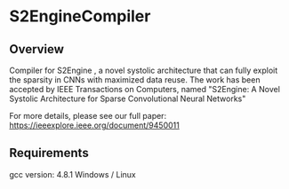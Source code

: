 # S2EngineCompiler

## Overview
Compiler for S2Engine , a novel systolic architecture that can fully exploit the sparsity in CNNs with maximized data reuse. The work has been accepted by IEEE Transactions on Computers, named "S2Engine: A Novel Systolic Architecture for Sparse Convolutional Neural Networks"

For more details, please see our full paper: https://ieeexplore.ieee.org/document/9450011

## Requirements
gcc version: 4.8.1
Windows / Linux
